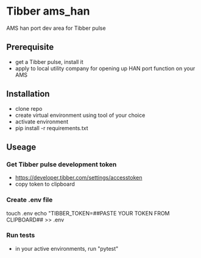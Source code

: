 # Tibber ams_han
AMS han port dev area for Tibber pulse

## Prerequisite
- get a Tibber pulse, install it
- apply to local utility company for opening up HAN port function on your AMS

## Installation
- clone repo
- create virtual environment using tool of your choice
- activate environment
- pip install -r requirements.txt

## Useage
### Get Tibber pulse development token
- https://developer.tibber.com/settings/accesstoken
- copy token to clipboard
### Create .env file
touch .env
echo "TIBBER_TOKEN=##PASTE YOUR TOKEN FROM CLIPBOARD## >> .env
### Run tests
- in your active environments, run "pytest"

